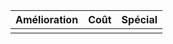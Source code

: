 

| Amélioration | Coût | Spécial |
| ------------ | ---- | ------- |
|              |      |         |
